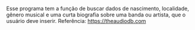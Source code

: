 Esse programa tem a função de buscar dados de nascimento, localidade, gênero musical e uma curta biografia sobre uma banda ou artista, que o usuário deve inserir.
Referência: https://theaudiodb.com
